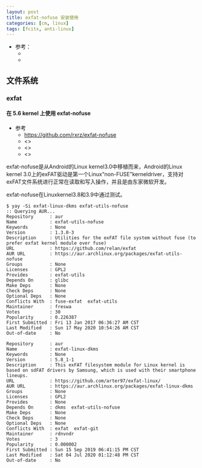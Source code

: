 ```yaml
---
layout: post
title: exfat-nofuse 安装使用
categories: [cm, linux]
tags: [fcitx, anti-linux]
---
```


* 参考： 
  * []()
  * []()


## 文件系统

### exfat

#### 在 5.6 kernel 上使用 exfat-nofuse

* 参考
  * <https://github.com/rxrz/exfat-nofuse>
  * <>
  * <>
  * <>

exfat-nofuse是从Android的Linux kernel3.0中移植而来，Android的Linux kernel 3.0上的exFAT驱动是第一个Linux“non-FUSE”kerneldriver，支持对exFAT文件系统进行正常在读取和写入操作，并且是由东家微软开发。

exfat-nofuse在Linuxkernel3.8和3.9中通过测试。

~~~
$ yay -Si exfat-linux-dkms exfat-utils-nofuse
:: Querying AUR...
Repository      : aur
Name            : exfat-utils-nofuse
Keywords        : None
Version         : 1.3.0-3
Description     : Utilities for the exFAT file system without fuse (to prefer exfat kernel module over fuse)
URL             : https://github.com/relan/exfat
AUR URL         : https://aur.archlinux.org/packages/exfat-utils-nofuse
Groups          : None
Licenses        : GPL2
Provides        : exfat-utils
Depends On      : glibc
Make Deps       : None
Check Deps      : None
Optional Deps   : None
Conflicts With  : fuse-exfat  exfat-utils
Maintainer      : freswa
Votes           : 30
Popularity      : 0.226387
First Submitted : Fri 13 Jan 2017 06:36:27 AM CST
Last Modified   : Sun 17 May 2020 10:54:26 AM CST
Out-of-date     : No

Repository      : aur
Name            : exfat-linux-dkms
Keywords        : None
Version         : 5.8_1-1
Description     : This exFAT filesystem module for Linux kernel is based on sdFAT drivers by Samsung, which is used with their smartphone lineups.
URL             : https://github.com/arter97/exfat-linux/
AUR URL         : https://aur.archlinux.org/packages/exfat-linux-dkms
Groups          : None
Licenses        : GPL2
Provides        : None
Depends On      : dkms  exfat-utils-nofuse
Make Deps       : None
Check Deps      : None
Optional Deps   : None
Conflicts With  : exfat  exfat-git
Maintainer      : rdnvndr
Votes           : 3
Popularity      : 0.000002
First Submitted : Sun 15 Sep 2019 06:41:15 PM CST
Last Modified   : Sat 04 Jul 2020 01:12:48 PM CST
Out-of-date     : No
~~~













